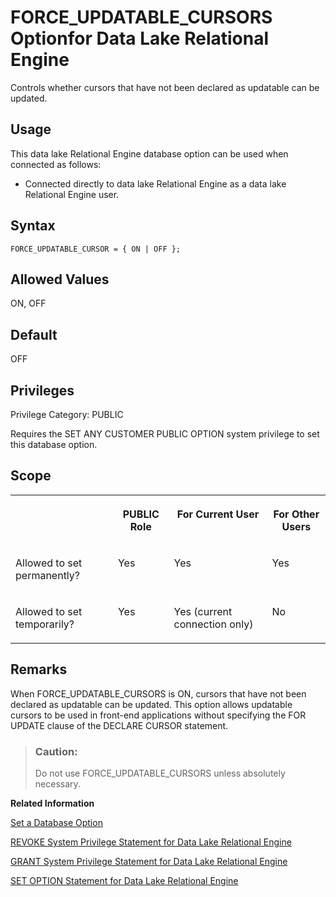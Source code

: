 <!-- loioa63641a184f210159a17a6f150ad716c -->

# FORCE\_UPDATABLE\_CURSORS Optionfor Data Lake Relational Engine

Controls whether cursors that have not been declared as updatable can be updated.



<a name="loioa63641a184f210159a17a6f150ad716c__section_hb3_3gr_znb"/>

## Usage

This data lake Relational Engine database option can be used when connected as follows:

-   Connected directly to data lake Relational Engine as a data lake Relational Engine user.



<a name="loioa63641a184f210159a17a6f150ad716c__section_tfh_pzh_3rb"/>

## Syntax

```
FORCE_UPDATABLE_CURSOR = { ON | OFF };
```



<a name="loioa63641a184f210159a17a6f150ad716c__iq_refso_536"/>

## Allowed Values

ON, OFF



<a name="loioa63641a184f210159a17a6f150ad716c__iq_refso_537"/>

## Default

OFF



<a name="loioa63641a184f210159a17a6f150ad716c__section_k3c_gxb_3qb"/>

## Privileges

Privilege Category: PUBLIC

Requires the SET ANY CUSTOMER PUBLIC OPTION system privilege to set this database option.



<a name="loioa63641a184f210159a17a6f150ad716c__iq_refso_538"/>

## Scope


<table>
<tr>
<th valign="top">

 

</th>
<th valign="top">

PUBLIC Role

</th>
<th valign="top">

For Current User

</th>
<th valign="top">

For Other Users

</th>
</tr>
<tr>
<td valign="top">

Allowed to set permanently?

</td>
<td valign="top">

Yes

</td>
<td valign="top">

Yes

</td>
<td valign="top">

Yes

</td>
</tr>
<tr>
<td valign="top">

Allowed to set temporarily?

</td>
<td valign="top">

Yes

</td>
<td valign="top">

Yes \(current connection only\)

</td>
<td valign="top">

No

</td>
</tr>
</table>



<a name="loioa63641a184f210159a17a6f150ad716c__iq_refso_539"/>

## Remarks

When FORCE\_UPDATABLE\_CURSORS is ON, cursors that have not been declared as updatable can be updated. This option allows updatable cursors to be used in front-end applications without specifying the FOR UPDATE clause of the DECLARE CURSOR statement.

> ### Caution:  
> Do not use FORCE\_UPDATABLE\_CURSORS unless absolutely necessary.

**Related Information**  


[Set a Database Option](set-a-database-option-0dcb893.md "You set options with the SET OPTION statement.")

[REVOKE System Privilege Statement for Data Lake Relational Engine](../080-sql-statements/revoke-system-privilege-statement-for-data-lake-relational-engine-a3eadda.md "Removes specific system privileges from specific users and the right to administer the privilege.")

[GRANT System Privilege Statement for Data Lake Relational Engine](../080-sql-statements/grant-system-privilege-statement-for-data-lake-relational-engine-a3dfcb0.md "Grants specific system privileges to users or roles, with or without administrative rights.")

[SET OPTION Statement for Data Lake Relational Engine](../080-sql-statements/set-option-statement-for-data-lake-relational-engine-a625da7.md "Changes options that affect the behavior of the database and its compatibility with Transact-SQL. Setting the value of an option can change the behavior for all users or an individual user, in either a temporary or permanent scope.")

